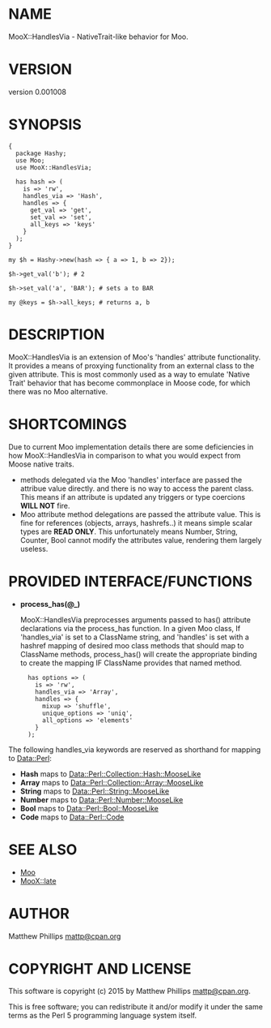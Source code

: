 # NAME

MooX::HandlesVia - NativeTrait-like behavior for Moo.

# VERSION

version 0.001008

# SYNOPSIS

    {
      package Hashy;
      use Moo;
      use MooX::HandlesVia;

      has hash => (
        is => 'rw',
        handles_via => 'Hash',
        handles => {
          get_val => 'get',
          set_val => 'set',
          all_keys => 'keys'
        }
      );
    }

    my $h = Hashy->new(hash => { a => 1, b => 2});

    $h->get_val('b'); # 2

    $h->set_val('a', 'BAR'); # sets a to BAR

    my @keys = $h->all_keys; # returns a, b

# DESCRIPTION

MooX::HandlesVia is an extension of Moo's 'handles' attribute functionality. It
provides a means of proxying functionality from an external class to the given
attribute. This is most commonly used as a way to emulate 'Native Trait'
behavior that has become commonplace in Moose code, for which there was no Moo
alternative.

# SHORTCOMINGS

Due to current Moo implementation details there are some deficiencies in how
MooX::HandlesVia in comparison to what you would expect from Moose native
traits.

- methods delegated via the Moo 'handles' interface are passed the
attribue value directly. and there is no way to access the parent class. This
means if an attribute is updated any triggers or type coercions **WILL NOT**
fire.
- Moo attribute method delegations are passed the attribute value. This
is fine for references (objects, arrays, hashrefs..) it means simple scalar
types are **READ ONLY**. This unfortunately means Number, String, Counter, Bool
cannot modify the attributes value, rendering them largely useless.

# PROVIDED INTERFACE/FUNCTIONS

- **process\_has(@\_)**

    MooX::HandlesVia preprocesses arguments passed to has() attribute declarations
    via the process\_has function. In a given Moo class, If 'handles\_via' is set to
    a ClassName string, and 'handles' is set with a hashref mapping of desired moo
    class methods that should map to ClassName methods, process\_has() will create
    the appropriate binding to create the mapping IF ClassName provides that named
    method.

        has options => (
          is => 'rw',
          handles_via => 'Array',
          handles => {
            mixup => 'shuffle',
            unique_options => 'uniq',
            all_options => 'elements'
          }
        );

The following handles\_via keywords are reserved as shorthand for mapping to
[Data::Perl](https://metacpan.org/pod/Data::Perl):

- **Hash** maps to [Data::Perl::Collection::Hash::MooseLike](https://metacpan.org/pod/Data::Perl::Collection::Hash::MooseLike)
- **Array** maps to [Data::Perl::Collection::Array::MooseLike](https://metacpan.org/pod/Data::Perl::Collection::Array::MooseLike)
- **String** maps to [Data::Perl::String::MooseLike](https://metacpan.org/pod/Data::Perl::String::MooseLike)
- **Number** maps to [Data::Perl::Number::MooseLike](https://metacpan.org/pod/Data::Perl::Number::MooseLike)
- **Bool** maps to [Data::Perl::Bool::MooseLike](https://metacpan.org/pod/Data::Perl::Bool::MooseLike)
- **Code** maps to [Data::Perl::Code](https://metacpan.org/pod/Data::Perl::Code)

# SEE ALSO

- [Moo](https://metacpan.org/pod/Moo)
- [MooX::late](https://metacpan.org/pod/MooX::late)

# AUTHOR

Matthew Phillips <mattp@cpan.org>

# COPYRIGHT AND LICENSE

This software is copyright (c) 2015 by Matthew Phillips <mattp@cpan.org>.

This is free software; you can redistribute it and/or modify it under
the same terms as the Perl 5 programming language system itself.
